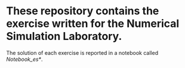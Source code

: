# These repository contains the exercise written for the Numerical Simulation Laboratory. 
The solution of each exercise is reported in a notebook called _Notebook_es*_. 
